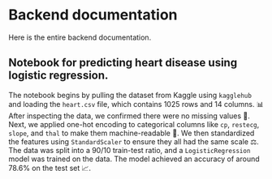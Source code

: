 # Backend documentation
Here is the entire backend documentation.

## Notebook for predicting heart disease using logistic regression.

The notebook begins by pulling the dataset from Kaggle using `kagglehub` and loading the `heart.csv` file, which contains 1025 rows and 14 columns. 📊 After inspecting the data, we confirmed there were no missing values 🎉. Next, we applied one-hot encoding to categorical columns like `cp`, `restecg`, `slope`, and `thal` to make them machine-readable 🔧. We then standardized the features using `StandardScaler` to ensure they all had the same scale ⚖️. The data was split into a 90/10 train-test ratio, and a `LogisticRegression` model was trained on the data. The model achieved an accuracy of around 78.6% on the test set 📈.

